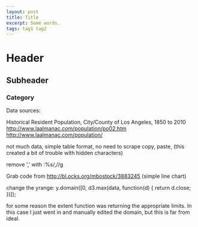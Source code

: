 ```yaml
---
layout: post
title: Title
excerpt: Some words.
tags: tag1 tag2
---
```


# Header

## Subheader

### Category

Data sources:

Historical Resident Population, City/County of Los Angeles, 1850 to 2010
http://www.laalmanac.com/population/po02.htm
http://www.laalmanac.com/population/

not much data, simple table format, no need to scrape
copy, paste,
(this created a bit of trouble with hidden characters)

remove ',' with :%s/,//g

Grab code from http://bl.ocks.org/mbostock/3883245 (simple line chart)

change the yrange: y.domain([0, d3.max(data, function(d) { return d.close; })]);

for some reason the extent function was returning the appropriate limits. In this case I just went in and manually edited the domain, but this is far from ideal.


[hyptertext]: link
